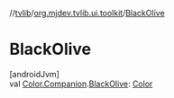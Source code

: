 //[tvlib](../../index.md)/[org.mjdev.tvlib.ui.toolkit](index.md)/[BlackOlive](-black-olive.md)

# BlackOlive

[androidJvm]\
val [Color.Companion](https://developer.android.com/reference/kotlin/androidx/compose/ui/graphics/Color.Companion.html).[BlackOlive](-black-olive.md): [Color](https://developer.android.com/reference/kotlin/androidx/compose/ui/graphics/Color.html)
